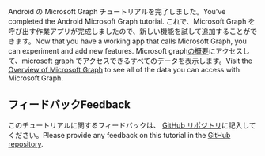 <!-- markdownlint-disable MD002 MD041 -->

<span data-ttu-id="586a2-101">Android の Microsoft Graph チュートリアルを完了しました。</span><span class="sxs-lookup"><span data-stu-id="586a2-101">You've completed the Android Microsoft Graph tutorial.</span></span> <span data-ttu-id="586a2-102">これで、Microsoft Graph を呼び出す作業アプリが完成しましたので、新しい機能を試して追加することができます。</span><span class="sxs-lookup"><span data-stu-id="586a2-102">Now that you have a working app that calls Microsoft Graph, you can experiment and add new features.</span></span> <span data-ttu-id="586a2-103">Microsoft graph[の概要](/graph/overview)にアクセスして、microsoft graph でアクセスできるすべてのデータを表示します。</span><span class="sxs-lookup"><span data-stu-id="586a2-103">Visit the [Overview of Microsoft Graph](/graph/overview) to see all of the data you can access with Microsoft Graph.</span></span>

## <a name="feedback"></a><span data-ttu-id="586a2-104">フィードバック</span><span class="sxs-lookup"><span data-stu-id="586a2-104">Feedback</span></span>

<span data-ttu-id="586a2-105">このチュートリアルに関するフィードバックは、 [GitHub リポジトリ](https://github.com/microsoftgraph/msgraph-training-android)に記入してください。</span><span class="sxs-lookup"><span data-stu-id="586a2-105">Please provide any feedback on this tutorial in the [GitHub repository](https://github.com/microsoftgraph/msgraph-training-android).</span></span>
